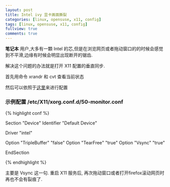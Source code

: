 ```yaml
---
layout: post
title: Intel ivy 显卡画面撕裂
categories: [linux, opensuse, x11, config]
tags: [linux, opensuse, x11, config]
fullview: true
comments: true
---
```


**笔记本** 用户,大多有一顆 Intel 的芯,但是在浏览网页或者拖动窗口的的时候会感觉到不平滑,边缘有时候会明显出现断开的锯齿.

解决这个问题的办法就是打开 X11 配置的垂直同步.

首先用命令 xrandr 和 cvt 查看当前状态

然后可以依照于[这里](https://en.opensuse.org/SDB:Configuring_graphics_cards_and_monitor_settings)来进行配置

### 示例配置 /etc/X11/xorg.conf.d/50-monitor.conf

{% highlight conf %}


Section "Device"
  Identifier "Default Device"

  Driver "intel"

  Option "TripleBuffer" "false"
  Option "TearFree" "true"
  Option "Vsync" "true"

EndSection

{% endhighlight %}


主要是 Vsync 这一句. 重启 X11 服务后, 再次拖动窗口或者打开firefox滚动网页时再也不会有裂痕了.


